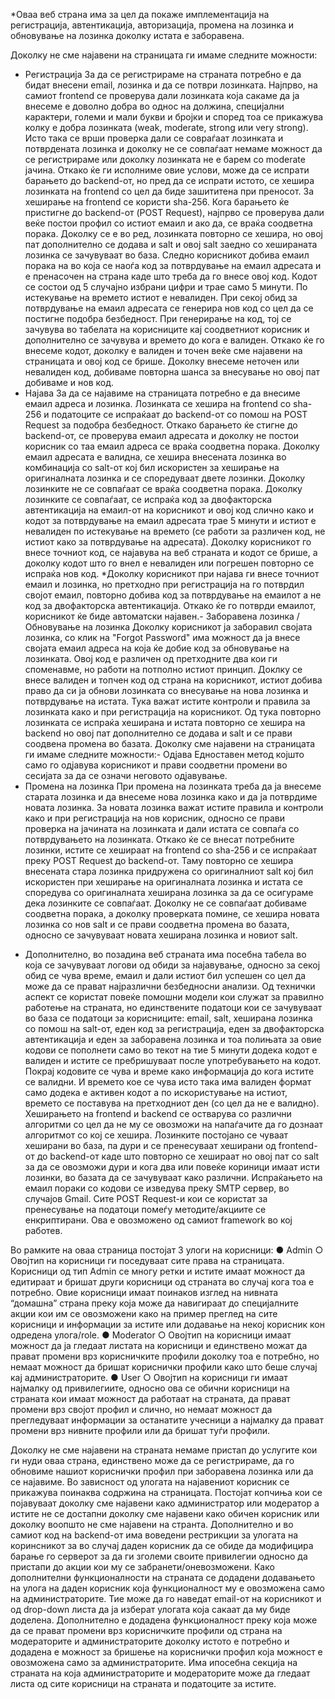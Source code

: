 *Оваа веб страна има за цел да покаже имплементација на регистрација,
 автентикација, авторизација, промена на лозинка и обновување на лозинка доколку истата е
 заборавена.

 Доколку не сме најавени на страницата ги имаме следните можности:
   - Регистрација
     За да се регистрираме на страната потребно е да бидат внесени email, лозинка и
     да се потври лозинката. Најпрво, на самиот frontend се проверува дали лозинката која
     сакаме да ја внесеме е доволно добра во однос на должина, специјални карактери,
     големи и мали букви и бројки и според тоа се прикажува колку е добра лозинката (weak,
     moderate, strong или very strong). Исто така се врши проверка дали се совраѓаат
     лозинката и потврдената лозинка и доколку не се совпаѓаат немаме можност да се
     регистрираме или доколку лозинката не е барем со moderate јачина.
     Откако ќе ги исполниме овие услови, може да се испрати барањето до backend-от,
     но пред да се испрати истото, се хешира лозинката на frontend со цел да биде зашититена
     при преносот. За хеширање на frontend се користи sha-256.
     Кога барањето ќе пристигне до backend-от (POST Request), најпрво се проверува
     дали веќе постои профил со истиот емаил и ако да, се враќа соодветна порака. Доколку
     се е во ред, лозинката повторно се хешира, но овој пат дополнително се додава и salt и
     овој salt заедно со хешираната лозинка се зачувуваат во база.
     Следно корисникот добива емаил порака на во која се наоѓа код за потврдување на
     емаил адресата и е пренасочен на страна каде што треба да го внесе овој код. Кодот се
     состои од 5 случајно избрани цифри и трае само 5 минути. По истекување на времето
     истиот е невалиден. При секој обид за потврдување на емаил адресата се генерира нов
     код со цел да се постигне подобра безбедност. При генерирање на код, тој се зачувува во
     табелата на корисниците кај соодветниот корисник и дополнително се зачувува и времето
     до кога е валиден.
     Откако ќе го внесеме кодот, доколку е валиден и точен веќе сме најавени на
     страницата и овој код се брише.
     Доколку внесеме неточен или невалиден код, добиваме повторна шанса за
     внесување но овој пат добиваме и нов код.
  - Најава
     За да се најавиме на страницата потребно е да внесиме емаил адреса и лозинка.
     Лозинката се хешира на frontend со sha-256 и податоците се испраќаат до backend-от со
     помош на POST Request за подобра безбедност.
     Откако барањето ќе стигне до backend-от, се проверува емаил адресата и доколку
     не постои корисник со таа емаил адреса се враќа соодветна порака. Доколку емаил
     адресата е валидна, се хешира внесената лозинка во комбинација со salt-от кој бил
     искористен за хеширање на оригиналната лозинка и се споредуваат двете лозинки.
     Доколку лозинките не се совпаѓаат се враќа соодветна порака. Доколку лозинките се
     совпаѓаат, се испраќа код за двофакторска автентикација на емаил-от на корисникот и
     овој код слично како и кодот за потврдување на емаил адресата трае 5 минути и истиот е
     невалиден по истекување на времето (се работи за различен код, не истиот како за
     потврдување на адресата). Доколку корисникот го внесе точниот код, се најавува на веб
     страната и кодот се брише, а доколку кодот што го внел е невалиден или погрешен
     повторно се испраќа нов код.
     *Доколку корисникот при најава ги внесе точниот емаил и лозинка, но претходно
     при регистрација на го потврдил својот емаил, повторно добива код за потврдување на
     емаилот а не код за двофакторска автентикација. Откако ќе го потврди емаилот,
     корисникот ќе биде автоматски најавен.- Заборавена лозинка / Обновување на лозинка
     Доколку корисникот ја заборавил својата лозинка, со клик на "Forgot Password" има
     можност да ја внесе својата емаил адреса на која ќе добие код за обновување на
     лозинката. Овој код е различен од претходните два кои ги споменавме, но работи на
     потполно истиот принцип. Доклку се внесе валиден и топчен код од страна на корисникот,
     истиот добива право да си ја обнови лозинката со внесување на нова лозинка и
     потврдување на истата. Тука важат истите контроли и правила за лозинката како и при
     регистрација на корисникот. Од тука повторно лозинката се испраќа хеширана и истата
     повторно се хешира на backend но овој пат дополнително се додава и salt и се прави
     соодвена промена во базата.
     Доколку сме најавени на страницата ги имаме следните можности:- Одјава
     Едноставен метод којшто само го одјавува корисникот и прави соодветни промени
     во сесијата за да се означи неговото одјавување.
  - Промена на лозинка
     При промена на лозинката треба да ја внесеме старата лозинка и да внесеме нова
     лозинка како и да ја потврдиме новата лозинка. За новата лозинка важат истите правила и
     контроли како и при регистрација на нов корисник, односно се прави проверка на јачината
     на лозинката и дали истата се совпаѓа со потврдувањето на лозинката. Откако ќе се
     внесат потребните лозинки, истите се хешираат на frontend со sha-256 и се испраќаат
     преку POST Request до backend-от. Таму повторно се хешира внесената стара лозинка
     придружена со оригиналниот salt кој бил искористен при хеширање на оригиналната
     лозинка и истата се споредува со оригиналната хеширана лозинка за да се осигураме
     дека лозинките се совпаѓаат. Доколку не се совпаѓаат добиваме соодветна порака, а
     доколку проверката помине, се хешира новата лозинка со нов salt и се прави соодветна
     промена во базата, односно се зачувуваат новата хеширана лозинка и новиот salt.
    
 * Дополнително, во позадина веб страната има посебна табела во која се зачувуваат
 логови од обиди за најавување, односно за секој обид се чува време, емаил и дали истиот
 бил успешен со цел да може да се прават најразлични безбедносни анализи.
 Од технички аспект се користат повеќе помошни модели кои служат за правилно
 работење на страната, но единствените податоци кои се зачувуваат во база се податоци
 за корисниците: email, salt, хеширана лозинка со помош на salt-от, еден код за
 регистрација, еден за двофакторска автентикација и еден за заборавена лозинка и тоа
 полињата за овие кодови се пополнети само во текот на тие 5 минути додека кодот е
 валиден и истите се пребришуваат после употребувањето на кодот. Покрај кодовите се
 чува и време како информација до кога истите се валидни. И времето кое се чува исто
 така има валиден формат само додека е активен кодот а по искористување на истиот,
 времето се поставува на претходниот ден (со цел да не е валидно).
 Хеширањето на frontend и backend се остварува со различни алгоритми со цел да не му се
 овозможи на напаѓачите да го дознаат алгоритмот со кој се хешира. Лозинките постојано
 се чуваат хеширани во база, па дури и се пренесуваат хеширани од frontend-от до
 backend-от каде што повторно се хешираат но овој пат со salt за да се овозможи дури и
 кога два или повеќе кориници имаат исти лозинки, во базата да се зачувуваат како
 различни.
 Испраќањето на емаил пораки со кодови се изведува преку SMTP сервер, во случајов
 Gmail.
 Сите POST Request-и кои се користат за пренесување на податоци помеѓу
 методите/акциите се енкриптирани. Ова е овозможено од самиот framework во кој
 работев.

 Во рамките на оваа страница постојат 3 улоги на корисници:
   ● Admin
     ○ Овојтип на корисници ги поседуваат сите права на страницата. Корисници
     од тип Admin се многу ретки и истите имаат можност да едитираат и бришат
     други корисници од страната во случај кога тоа е потребно. Овие корисници
     имаат поинаков изглед на нивната “домашна” страна преку која може да
     навигираат до специјалните акции кои им се овозможени како на пример
     преглед на сите корисници и информации за истите или додавање на некој
     корисник кон одредена улога/role.
   ● Moderator
     ○ Овојтип на корисници имаат можност да ја гледаат листата на корисници и
     единствено можат да прават промени врз корисничките профили доколку
     тоа е потребно, но немаат можност да бришат кориснички профили како
     што беше случај кај администраторите.
   ● User
     ○ Овојтип на корисници ги имаат најмалку од привилегиите, односно ова се
     обични корисници на страната кои имаат можност да работаат на страната,
     да прават промени врз својот профил и слично, но немаат можност да
     прегледуваат информации за останатите учесници а најмалку да прават
     промени врз нивните профили или да бришат туѓи профили.
     
 Доколку не сме најавени на страната немаме пристап до услугите кои ги нуди оваа
 страна, единствено може да се регистрираме, да го обновиме нашиот кориснички профил
 при заборавена лозинка или да се најавиме.
 Во зависност од улогата на најавениот корисник се прикажува поинаква содржина
 на страницата. Постојат копчиња кои се појавуваат доколку сме најавени како
 администратор или модератор а истите не се достапни доколку сме најавени како обичен
 корисник или доколку воопшто не сме најавени на странта. Дополнително и во самиот код
 на backend-от има воведени рестрикции за улогата на коринсникот за во случај даден
 корисник да се обиде да модифицира барање го серверот за да ги зголеми своите
 привилегии односно да пристапи до акции кои му се забранети/оневозможени.
 Како дополнителни функционалности на страната се додадени додавањето на
 улога на даден корисник која функционалност му е овозможена само на
 администраторите. Тие може да го наведат email-от на корисникот и од drop-down листа
 да ја изберат улогата која сакаат да му биде доделена. Дополнително е додадена
 функционалност преку која може да се прават промени врз корисничките профили од
 страна на модераторите и администраторите доколку истото е потребно и додадена е
 можност за бришење на кориснички профил која можност е овозможена само за
 администраторите.
 Има ипосебна секција на страната на која администраторите и модераторите може
 да гледаат листа од сите корисници на страната и податоците за истите.
